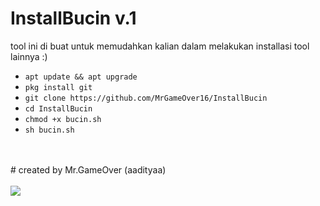 # InstallBucin v.1
tool ini di buat untuk memudahkan kalian dalam melakukan installasi tool lainnya :)
<ul>
<li><code>apt update && apt upgrade</code></li>
<li><code>pkg install git</code></li>
<li><code>git clone https://github.com/MrGameOver16/InstallBucin</code></li>
<li><code>cd InstallBucin</code></li>
<li><code>chmod +x bucin.sh</code></li>
<li><code>sh bucin.sh</code></li>
</ul>
<br />
<br />
# created by Mr.GameOver (aadityaa)
<br />
<br />
<Img src="https://github.com/MrGameOver16/InstallBucin/blob/master/Screenshot_2019-07-20-03-39-10.png">
